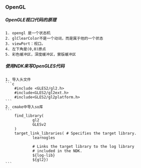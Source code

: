 ### OpenGL
##### OpenGLE视口代码的原理
    1. opengl 是一个状态机
    2. glClearColor不是一个动词，而是属于他的一个状态
    3. viewPort：视口。
    4. 左下角是(0,0)原点
    5. 彩色缓冲区，深度缓冲区，蒙版缓冲区

##### 使用NDK来写OpenGLES代码
    1. 导入头文件
    ```c
        #include <GLES2/gl2.h>
        #include<GLES2/gl2ext.h>
        #include<GLES2/gl2platform.h>
    ```
    2. cmake中导入so库
    ```
        find_library(
                gl2
                GLESv2
        )
        target_link_libraries( # Specifies the target library.
                learnogles

                # Links the target library to the log library
                # included in the NDK.
                ${log-lib}
                ${gl2})
    ```